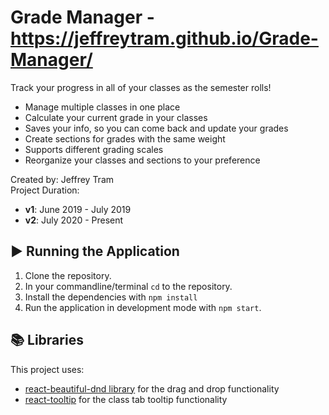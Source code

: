 # Grade Manager - https://jeffreytram.github.io/Grade-Manager/  

Track your progress in all of your classes as the semester rolls!
* Manage multiple classes in one place
* Calculate your current grade in your classes
* Saves your info, so you can come back and update your grades
* Create sections for grades with the same weight
* Supports different grading scales
* Reorganize your classes and sections to your preference

Created by: Jeffrey Tram  
Project Duration: 
* **v1**: June 2019 - July 2019
* **v2**: July 2020 - Present

## ▶ Running the Application
1. Clone the repository.
2. In your commandline/terminal `cd` to the repository.
3. Install the dependencies with `npm install`
4. Run the application in development mode with `npm start`.

## 📚 Libraries
This project uses: 
* [react-beautiful-dnd library](https://github.com/atlassian/react-beautiful-dnd) for the drag and drop functionality
* [react-tooltip](https://github.com/wwayne/react-tooltip) for the class tab tooltip functionality
